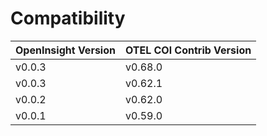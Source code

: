 # Compatibility

| OpenInsight Version | OTEL COl Contrib Version |
|---------------------|--------------------------|
| v0.0.3              | v0.68.0                  |
| v0.0.3              | v0.62.1                  |
| v0.0.2              | v0.62.0                  |
| v0.0.1              | v0.59.0                  |